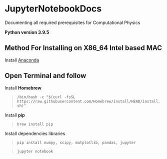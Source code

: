 # JupyterNotebookDocs
Documenting all required prerequisites for Computational Physics

 **Python version 3.9.5**

## Method For Installing on X86_64 Intel based MAC
 Install [Anaconda](https://www.anaconda.com/products/individual) 

## Open Terminal and follow

 Install **Homebrew**
>`/bin/bash -c "$(curl -fsSL https://raw.githubusercontent.com/Homebrew/install/HEAD/install.sh)"`


Install **pip**

>`brew install pip`

Install dependencies libraries

>`pip install numpy, scipy, matplotlib, pandas, jupyter`

>`jupyter notebook`